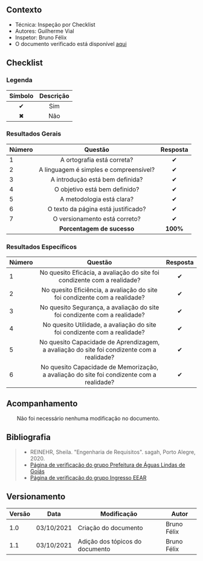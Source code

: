 ## Contexto	
 - Técnica: Inspeção por Checklist
 - Autores: Guilherme Vial
 - Inspetor: Bruno Félix
 - O documento verificado está disponível [aqui](../../../analise-de-requisitos/metas-de-usabilidade)


## Checklist

### Legenda 

|Símbolo|Descrição|
|:-:|:-:|
|✔|Sim|
|✖|Não|

### Resultados Gerais
|Número|Questão|Resposta|
|:-|:-:|:-:|
|1|A ortografia está correta?|✔|
|2|A linguagem é simples e compreensível?|✔|
|3|A introdução está bem definida?|✔|
|4|O objetivo está bem definido?|✔|
|5|A metodologia está clara?|✔|
|6|O texto da página está justificado?|✔|
|7|O versionamento está correto?|✔|
||**Porcentagem de sucesso**|**100%**|

### Resultados Específicos
|Número|Questão|Resposta|
|:-|:-:|:-:|
|1|No quesito Eficácia, a avaliação do site foi condizente com a realidade?|✔|
|2|No quesito Eficiência, a avaliação do site foi condizente com a realidade?|✔|
|3|No quesito Segurança, a avaliação do site foi condizente com a realidade?|✔|
|4|No quesito Utilidade, a avaliação do site foi condizente com a realidade?|✔|
|5|No quesito Capacidade de Aprendizagem, a avaliação do site foi condizente com a realidade?|✔|
|6|No quesito Capacidade de Memorização, a avaliação do site foi condizente com a realidade?|✔|

## Acompanhamento

&emsp;&emsp;Não foi necessário nenhuma modificação no documento.
## Bibliografia

> - REINEHR, Sheila. "Engenharia de Requisitos". sagah, Porto Alegre, 2020.
> - [Página de verificação do grupo Prefeitura de Águas Lindas de Goiás](https://interacao-humano-computador.github.io/2020.1-Prefeiturade-Aguas-Lindas-de-Goias/verificacao/verificacao_principal/)
> - [Página de verificação do grupo Ingresso EEAR](https://interacao-humano-computador.github.io/2020.2-Ingresso.eear/analise/verificacao/metas-de-usabilidade/)

## Versionamento
|Versão|Data|Modificação|Autor|
---|---|---|---
|1.0|03/10/2021|Criação do documento|Bruno Félix|
|1.1|03/10/2021|Adição dos tópicos do documento|Bruno Félix|